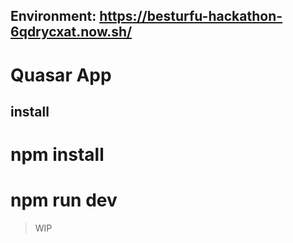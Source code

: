 ## Environment: https://besturfu-hackathon-6qdrycxat.now.sh/
# Quasar App
## install
# npm install
# npm run dev
> WIP
